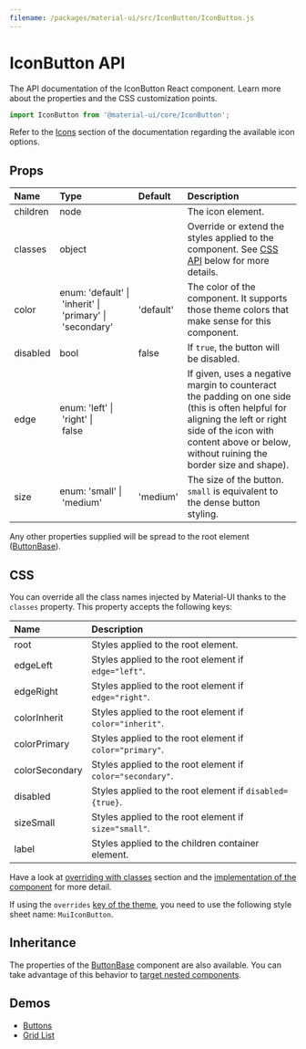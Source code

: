 ```yaml
---
filename: /packages/material-ui/src/IconButton/IconButton.js
---
```


<!--- This documentation is automatically generated, do not try to edit it. -->

# IconButton API

<p class="description">The API documentation of the IconButton React component. Learn more about the properties and the CSS customization points.</p>

```js
import IconButton from '@material-ui/core/IconButton';
```

Refer to the [Icons](/style/icons/) section of the documentation
regarding the available icon options.

## Props

| Name                                    | Type                                                                                                                                                   | Default                                     | Description                                                                                                                                                                                                            |
| :-------------------------------------- | :----------------------------------------------------------------------------------------------------------------------------------------------------- | :------------------------------------------ | :--------------------------------------------------------------------------------------------------------------------------------------------------------------------------------------------------------------------- |
| <span class="prop-name">children</span> | <span class="prop-type">node</span>                                                                                                                    |                                             | The icon element.                                                                                                                                                                                                      |
| <span class="prop-name">classes</span>  | <span class="prop-type">object</span>                                                                                                                  |                                             | Override or extend the styles applied to the component. See [CSS API](#css) below for more details.                                                                                                                    |
| <span class="prop-name">color</span>    | <span class="prop-type">enum:&nbsp;'default'&nbsp;&#124;<br>&nbsp;'inherit'&nbsp;&#124;<br>&nbsp;'primary'&nbsp;&#124;<br>&nbsp;'secondary'<br></span> | <span class="prop-default">'default'</span> | The color of the component. It supports those theme colors that make sense for this component.                                                                                                                         |
| <span class="prop-name">disabled</span> | <span class="prop-type">bool</span>                                                                                                                    | <span class="prop-default">false</span>     | If `true`, the button will be disabled.                                                                                                                                                                                |
| <span class="prop-name">edge</span>     | <span class="prop-type">enum:&nbsp;'left'&nbsp;&#124;<br>&nbsp;'right'&nbsp;&#124;<br>&nbsp;false<br></span>                                           |                                             | If given, uses a negative margin to counteract the padding on one side (this is often helpful for aligning the left or right side of the icon with content above or below, without ruining the border size and shape). |
| <span class="prop-name">size</span>     | <span class="prop-type">enum:&nbsp;'small'&nbsp;&#124;<br>&nbsp;'medium'<br></span>                                                                    | <span class="prop-default">'medium'</span>  | The size of the button. `small` is equivalent to the dense button styling.                                                                                                                                             |

Any other properties supplied will be spread to the root element ([ButtonBase](/api/button-base/)).

## CSS

You can override all the class names injected by Material-UI thanks to the `classes` property.
This property accepts the following keys:

| Name                                          | Description                                                |
| :-------------------------------------------- | :--------------------------------------------------------- |
| <span class="prop-name">root</span>           | Styles applied to the root element.                        |
| <span class="prop-name">edgeLeft</span>       | Styles applied to the root element if `edge="left"`.       |
| <span class="prop-name">edgeRight</span>      | Styles applied to the root element if `edge="right"`.      |
| <span class="prop-name">colorInherit</span>   | Styles applied to the root element if `color="inherit"`.   |
| <span class="prop-name">colorPrimary</span>   | Styles applied to the root element if `color="primary"`.   |
| <span class="prop-name">colorSecondary</span> | Styles applied to the root element if `color="secondary"`. |
| <span class="prop-name">disabled</span>       | Styles applied to the root element if `disabled={true}`.   |
| <span class="prop-name">sizeSmall</span>      | Styles applied to the root element if `size="small"`.      |
| <span class="prop-name">label</span>          | Styles applied to the children container element.          |

Have a look at [overriding with classes](/customization/overrides/#overriding-with-classes) section
and the [implementation of the component](https://github.com/mui-org/material-ui/blob/next/packages/material-ui/src/IconButton/IconButton.js)
for more detail.

If using the `overrides` [key of the theme](/customization/themes/#css),
you need to use the following style sheet name: `MuiIconButton`.

## Inheritance

The properties of the [ButtonBase](/api/button-base/) component are also available.
You can take advantage of this behavior to [target nested components](/guides/api/#spread).

## Demos

- [Buttons](/demos/buttons/)
- [Grid List](/demos/grid-list/)
